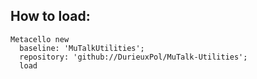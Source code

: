 ## How to load:
```smalltalk
Metacello new
  baseline: 'MuTalkUtilities';
  repository: 'github://DurieuxPol/MuTalk-Utilities';
  load
```
